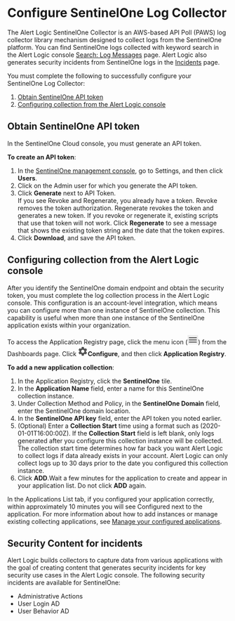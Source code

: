 # Configure SentinelOne Log Collector 

The Alert Logic SentinelOne Collector is an AWS-based API Poll (PAWS) log collector library mechanism designed to collect logs from the SentinelOne platform. You can find SentinelOne logs collected with keyword search in the Alert Logic console [Search: Log Messages](../../analyze/log-message-search.md) page. Alert Logic also generates security incidents from SentinelOne logs in the [Incidents](../../analyze/incidents.md) page.

You must complete the following to successfully configure your SentinelOne Log Collector:

1. [Obtain SentinelOne API token](#Set)
2. [Configuring collection from the Alert Logic console](#Configur)

## Obtain SentinelOne API token

In the SentinelOne Cloud console, you must generate an API token.

**To create an API token**:

1. In the  [SentinelOne management console](https://usea1-pax8.sentinelone.net/login), go to Settings, and then click **Users**.
2. Click on the Admin user for which you generate the API token.
3. Click **Generate** next to API Token.                 
If you see Revoke and Regenerate, you already have a token. Revoke removes the token authorization. Regenerate revokes the token and generates a new token.  If you revoke or regenerate it, existing scripts that use that token will not work. Click **Regenerate** to see a message that shows the existing token string and the date that the token expires.
4. Click **Download**, and save the API token.

## Configuring collection from the Alert Logic console

After  you identify the SentinelOne domain endpoint and obtain the security token, you must complete the log collection process in the Alert Logic console. This configuration is an account-level integration, which means you can configure more than one instance of SentinelOne collection. This capability is  useful when more than one instance of the SentinelOne application exists within your organization.

To access the Application Registry page, click the menu icon (![](../../Resources/Images/dashboard/menu-icon.png)) from the Dashboards page. Click ![](../../Resources/Images/dashboard/configure-icon.png)**Configure**, and then click **Application Registry**.

**To add a new application collection**:

1. In the Application Registry, click the **SentinelOne** tile.
2. In the **Application Name** field, enter a name for this SentinelOne collection instance.
3. Under Collection Method and Policy, in the **SentinelOne Domain** field, enter the SentinelOne domain location.
4. In the **SentinelOne API key** field, enter the API token you noted earlier.
5. (Optional) Enter a **Collection Start** time using a format such as (2020-01-01T16:00:00Z). If the **Collection Start** field is left blank, only logs generated after you configure this collection instance will be collected.             
The collection start time determines how far back you want Alert Logic to collect logs if data already exists in your account. Alert Logic can only collect logs up to 30 days prior to the date you configured this collection instance.
6. Click **ADD**.Wait a few minutes for the application to create and appear in your application list. Do not click **ADD** again.

In the Applications List tab, if you configured your application correctly, within approximately 10 minutes you will see Configured next to the application. For more information about how to add instances or manage existing collecting applications, see [Manage your configured applications](../application-registry.md#Configur).

## Security Content for incidents

Alert Logic builds collectors to capture data from various applications with the goal of creating content that generates security incidents for key security use cases in the Alert Logic console. The following security incidents are available for SentinelOne:

* Administrative Actions
* User Login AD
* User Behavior AD
